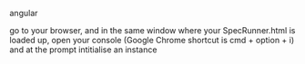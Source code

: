 angular


go to your browser, and in the same window where your SpecRunner.html is loaded up, open your console (Google Chrome shortcut is cmd + option + i) and at the prompt intitialise an instance




